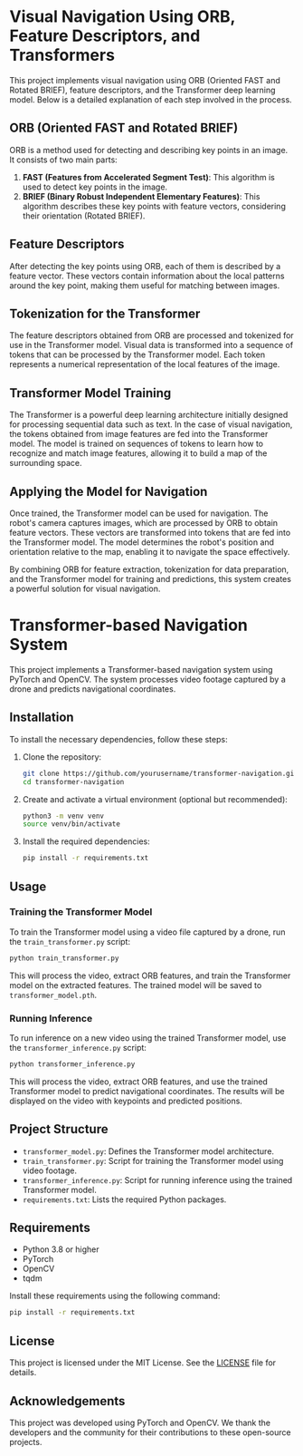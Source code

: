 # Visual Navigation Using ORB, Feature Descriptors, and Transformers

This project implements visual navigation using ORB (Oriented FAST and Rotated BRIEF), feature descriptors, and the Transformer deep learning model. Below is a detailed explanation of each step involved in the process.

## ORB (Oriented FAST and Rotated BRIEF)

ORB is a method used for detecting and describing key points in an image. It consists of two main parts:
1. **FAST (Features from Accelerated Segment Test)**: This algorithm is used to detect key points in the image.
2. **BRIEF (Binary Robust Independent Elementary Features)**: This algorithm describes these key points with feature vectors, considering their orientation (Rotated BRIEF).

## Feature Descriptors

After detecting the key points using ORB, each of them is described by a feature vector. These vectors contain information about the local patterns around the key point, making them useful for matching between images.

## Tokenization for the Transformer

The feature descriptors obtained from ORB are processed and tokenized for use in the Transformer model. Visual data is transformed into a sequence of tokens that can be processed by the Transformer model. Each token represents a numerical representation of the local features of the image.

## Transformer Model Training

The Transformer is a powerful deep learning architecture initially designed for processing sequential data such as text. In the case of visual navigation, the tokens obtained from image features are fed into the Transformer model. The model is trained on sequences of tokens to learn how to recognize and match image features, allowing it to build a map of the surrounding space.

## Applying the Model for Navigation

Once trained, the Transformer model can be used for navigation. The robot's camera captures images, which are processed by ORB to obtain feature vectors. These vectors are transformed into tokens that are fed into the Transformer model. The model determines the robot's position and orientation relative to the map, enabling it to navigate the space effectively.

By combining ORB for feature extraction, tokenization for data preparation, and the Transformer model for training and predictions, this system creates a powerful solution for visual navigation.



# Transformer-based Navigation System

This project implements a Transformer-based navigation system using PyTorch and OpenCV. The system processes video footage captured by a drone and predicts navigational coordinates.

## Installation

To install the necessary dependencies, follow these steps:

1. Clone the repository:
    ```bash
    git clone https://github.com/yourusername/transformer-navigation.git
    cd transformer-navigation
    ```

2. Create and activate a virtual environment (optional but recommended):
    ```bash
    python3 -m venv venv
    source venv/bin/activate
    ```

3. Install the required dependencies:
    ```bash
    pip install -r requirements.txt
    ```

## Usage

### Training the Transformer Model

To train the Transformer model using a video file captured by a drone, run the `train_transformer.py` script:

```bash
python train_transformer.py
```

This will process the video, extract ORB features, and train the Transformer model on the extracted features. The trained model will be saved to `transformer_model.pth`.

### Running Inference

To run inference on a new video using the trained Transformer model, use the `transformer_inference.py` script:

```bash
python transformer_inference.py
```

This will process the video, extract ORB features, and use the trained Transformer model to predict navigational coordinates. The results will be displayed on the video with keypoints and predicted positions.

## Project Structure

- `transformer_model.py`: Defines the Transformer model architecture.
- `train_transformer.py`: Script for training the Transformer model using video footage.
- `transformer_inference.py`: Script for running inference using the trained Transformer model.
- `requirements.txt`: Lists the required Python packages.

## Requirements

- Python 3.8 or higher
- PyTorch
- OpenCV
- tqdm

Install these requirements using the following command:

```bash
pip install -r requirements.txt
```

## License

This project is licensed under the MIT License. See the [LICENSE](LICENSE) file for details.

## Acknowledgements

This project was developed using PyTorch and OpenCV. We thank the developers and the community for their contributions to these open-source projects.